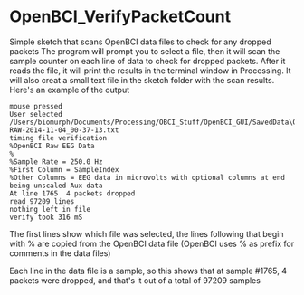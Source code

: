 # OpenBCI_VerifyPacketCount
Simple sketch that scans OpenBCI data files to check for any dropped packets
The program will prompt you to select a file, then it will scan the sample counter on each line of data to check for dropped packets. After it reads the file, it will print the results in the terminal window in Processing. It will also creat a small text file in the sketch folder with the scan results. Here's an example of the output

    mouse pressed
    User selected /Users/biomurph/Documents/Processing/OBCI_Stuff/OpenBCI_GUI/SavedData\OpenBCI-RAW-2014-11-04_00-37-13.txt
    timing file verification
    %OpenBCI Raw EEG Data
    %
    %Sample Rate = 250.0 Hz
    %First Column = SampleIndex
    %Other Columns = EEG data in microvolts with optional columns at end being unscaled Aux data
    At line 1765  4 packets dropped
    read 97209 lines
    nothing left in file
    verify took 316 mS

The first lines show which file was selected, the lines following that begin with % are copied from the OpenBCI data file (OpenBCI uses % as prefix for comments in the data files)

Each line in the data file is a sample, so this shows that at sample #1765, 4 packets were dropped, and that's it out of a total of 97209 samples

